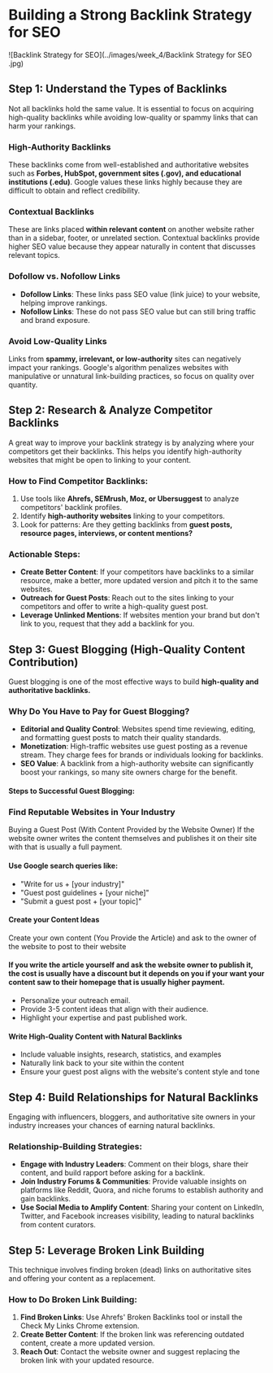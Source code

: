 # Building a Strong Backlink Strategy for SEO


![Backlink Strategy for SEO](../images/week_4/Backlink Strategy for SEO .jpg)

## Step 1: Understand the Types of Backlinks

Not all backlinks hold the same value. It is essential to focus on acquiring high-quality backlinks while avoiding low-quality or spammy links that can harm your rankings.

### High-Authority Backlinks
These backlinks come from well-established and authoritative websites such as **Forbes, HubSpot, government sites (.gov), and educational institutions (.edu)**. Google values these links highly because they are difficult to obtain and reflect credibility.

### Contextual Backlinks
These are links placed **within relevant content** on another website rather than in a sidebar, footer, or unrelated section. Contextual backlinks provide higher SEO value because they appear naturally in content that discusses relevant topics.

### Dofollow vs. Nofollow Links
- **Dofollow Links**: These links pass SEO value (link juice) to your website, helping improve rankings.
- **Nofollow Links**: These do not pass SEO value but can still bring traffic and brand exposure.

### Avoid Low-Quality Links
Links from **spammy, irrelevant, or low-authority** sites can negatively impact your rankings. Google's algorithm penalizes websites with manipulative or unnatural link-building practices, so focus on quality over quantity.

## Step 2: Research & Analyze Competitor Backlinks

A great way to improve your backlink strategy is by analyzing where your competitors get their backlinks. This helps you identify high-authority websites that might be open to linking to your content.

### How to Find Competitor Backlinks:
1. Use tools like **Ahrefs, SEMrush, Moz, or Ubersuggest** to analyze competitors' backlink profiles.
2. Identify **high-authority websites** linking to your competitors.
3. Look for patterns: Are they getting backlinks from **guest posts, resource pages, interviews, or content mentions?**

### Actionable Steps:
- **Create Better Content**: If your competitors have backlinks to a similar resource, make a better, more updated version and pitch it to the same websites.
- **Outreach for Guest Posts**: Reach out to the sites linking to your competitors and offer to write a high-quality guest post.
- **Leverage Unlinked Mentions**: If websites mention your brand but don't link to you, request that they add a backlink for you.

## Step 3: Guest Blogging (High-Quality Content Contribution)

Guest blogging is one of the most effective ways to build **high-quality and authoritative backlinks.**

### Why Do You Have to Pay for Guest Blogging?
- **Editorial and Quality Control**: Websites spend time reviewing, editing, and formatting guest posts to match their quality standards.
- **Monetization**: High-traffic websites use guest posting as a revenue stream. They charge fees for brands or individuals looking for backlinks.
- **SEO Value**: A backlink from a high-authority website can significantly boost your rankings, so many site owners charge for the benefit.

#### **Steps to Successful Guest Blogging:**

### Find Reputable Websites in Your Industry

Buying a Guest Post (With Content Provided by the Website Owner)
If the website owner writes the content themselves and publishes it on their site with that is usually a full payment.

#### Use Google search queries like:

- "Write for us + [your industry]"
- "Guest post guidelines + [your niche]"
- "Submit a guest post + [your topic]"

#### Create your Content Ideas

Create  your own content (You Provide the Article) and ask to the owner of the website to post to their website

#### If you write the article yourself and ask the website owner to publish it, the cost is usually have a discount but it depends on you if your want your content saw to their homepage that is usually higher payment.

- Personalize your outreach email.
- Provide 3-5 content ideas that align with their audience.
- Highlight your expertise and past published work.


#### Write High-Quality Content with Natural Backlinks

- Include valuable insights, research, statistics, and examples
- Naturally link back to your site within the content
- Ensure your guest post aligns with the website's content style and tone

## Step 4: Build Relationships for Natural Backlinks

Engaging with influencers, bloggers, and authoritative site owners in your industry increases your chances of earning natural backlinks.

### Relationship-Building Strategies:

- **Engage with Industry Leaders**: Comment on their blogs, share their content, and build rapport before asking for a backlink.
- **Join Industry Forums & Communities**: Provide valuable insights on platforms like Reddit, Quora, and niche forums to establish authority and gain backlinks.
- **Use Social Media to Amplify Content**: Sharing your content on LinkedIn, Twitter, and Facebook increases visibility, leading to natural backlinks from content curators.

## Step 5: Leverage Broken Link Building

This technique involves finding broken (dead) links on authoritative sites and offering your content as a replacement.

### How to Do Broken Link Building:

1. **Find Broken Links**: Use Ahrefs' Broken Backlinks tool or install the Check My Links Chrome extension.
2. **Create Better Content**: If the broken link was referencing outdated content, create a more updated version.
3. **Reach Out**: Contact the website owner and suggest replacing the broken link with your updated resource.

